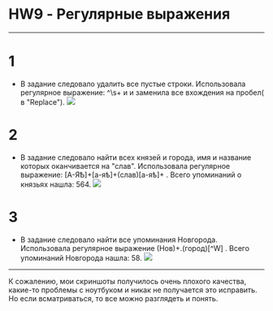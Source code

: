 # HW9 - Регулярные выражения
**********
# 1
-  В задание следовало удалить все пустые строки. 
  Использовала регулярное выражение: ^\s+ и и заменила все вхождения на пробел( в  "Replace").
  ![](https://pp.userapi.com/c846521/v846521629/6651a/l4eyrA4e1BA.jpg)
# 2
-  В задание следовало найти всех князей и города, имя и название которых оканчивается на "слав". 
  Использовала регулярное выражение: [А-ЯѢ]+[а-яѣ]+(слав)[а-яѣ]+ . 
Всего упоминаний о князьях нашла: 564.
![](https://pp.userapi.com/c846521/v846521629/6652a/EfjAHl1IBHQ.jpg)
# 3
-  В задание следовало найти все упоминания Новгорода. 
  Использовала регулярное выражение (Нов)+.(город)[^W] . 
Всего упоминаний Новгорода нашла: 58.
![](https://pp.userapi.com/c846521/v846521629/66522/iLa0Wp9DTIQ.jpg)
**********
К сожалению, мои скриншоты получилось очень плохого качества, какие-то проблемы с ноутбуком и никак не получается это исправить. Но если всматриваться, то все можно разглядеть и понять.
